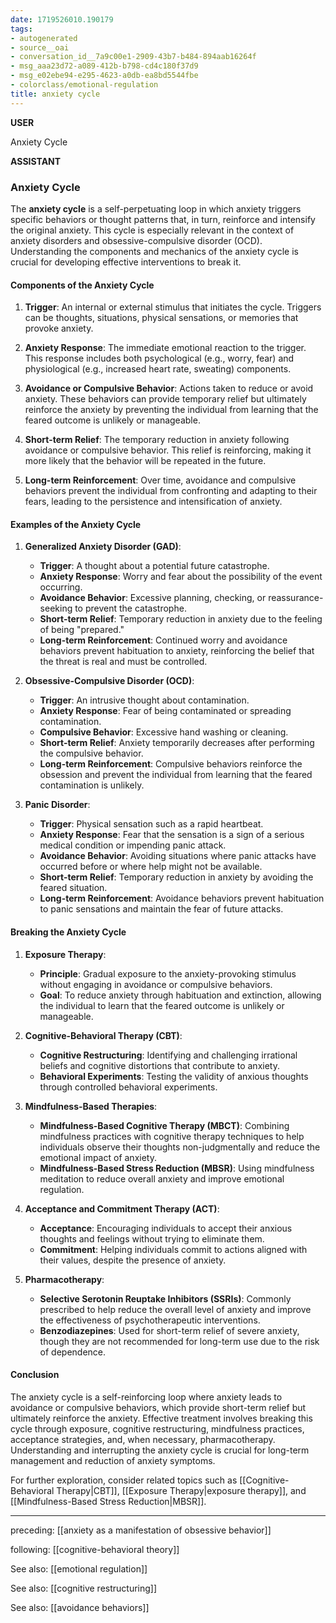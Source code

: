 ```yaml
---
date: 1719526010.190179
tags:
- autogenerated
- source__oai
- conversation_id__7a9c00e1-2909-43b7-b484-894aab16264f
- msg_aaa23d72-a089-412b-b798-cd4c180f37d9
- msg_e02ebe94-e295-4623-a0db-ea8bd5544fbe
- colorclass/emotional-regulation
title: anxiety cycle
---
```


**USER**

Anxiety Cycle


**ASSISTANT**

### Anxiety Cycle

The **anxiety cycle** is a self-perpetuating loop in which anxiety triggers specific behaviors or thought patterns that, in turn, reinforce and intensify the original anxiety. This cycle is especially relevant in the context of anxiety disorders and obsessive-compulsive disorder (OCD). Understanding the components and mechanics of the anxiety cycle is crucial for developing effective interventions to break it.

#### Components of the Anxiety Cycle

1. **Trigger**: An internal or external stimulus that initiates the cycle. Triggers can be thoughts, situations, physical sensations, or memories that provoke anxiety.

2. **Anxiety Response**: The immediate emotional reaction to the trigger. This response includes both psychological (e.g., worry, fear) and physiological (e.g., increased heart rate, sweating) components.

3. **Avoidance or Compulsive Behavior**: Actions taken to reduce or avoid anxiety. These behaviors can provide temporary relief but ultimately reinforce the anxiety by preventing the individual from learning that the feared outcome is unlikely or manageable.

4. **Short-term Relief**: The temporary reduction in anxiety following avoidance or compulsive behavior. This relief is reinforcing, making it more likely that the behavior will be repeated in the future.

5. **Long-term Reinforcement**: Over time, avoidance and compulsive behaviors prevent the individual from confronting and adapting to their fears, leading to the persistence and intensification of anxiety.

#### Examples of the Anxiety Cycle

1. **Generalized Anxiety Disorder (GAD)**:
   - **Trigger**: A thought about a potential future catastrophe.
   - **Anxiety Response**: Worry and fear about the possibility of the event occurring.
   - **Avoidance Behavior**: Excessive planning, checking, or reassurance-seeking to prevent the catastrophe.
   - **Short-term Relief**: Temporary reduction in anxiety due to the feeling of being "prepared."
   - **Long-term Reinforcement**: Continued worry and avoidance behaviors prevent habituation to anxiety, reinforcing the belief that the threat is real and must be controlled.

2. **Obsessive-Compulsive Disorder (OCD)**:
   - **Trigger**: An intrusive thought about contamination.
   - **Anxiety Response**: Fear of being contaminated or spreading contamination.
   - **Compulsive Behavior**: Excessive hand washing or cleaning.
   - **Short-term Relief**: Anxiety temporarily decreases after performing the compulsive behavior.
   - **Long-term Reinforcement**: Compulsive behaviors reinforce the obsession and prevent the individual from learning that the feared contamination is unlikely.

3. **Panic Disorder**:
   - **Trigger**: Physical sensation such as a rapid heartbeat.
   - **Anxiety Response**: Fear that the sensation is a sign of a serious medical condition or impending panic attack.
   - **Avoidance Behavior**: Avoiding situations where panic attacks have occurred before or where help might not be available.
   - **Short-term Relief**: Temporary reduction in anxiety by avoiding the feared situation.
   - **Long-term Reinforcement**: Avoidance behaviors prevent habituation to panic sensations and maintain the fear of future attacks.

#### Breaking the Anxiety Cycle

1. **Exposure Therapy**:
   - **Principle**: Gradual exposure to the anxiety-provoking stimulus without engaging in avoidance or compulsive behaviors.
   - **Goal**: To reduce anxiety through habituation and extinction, allowing the individual to learn that the feared outcome is unlikely or manageable.

2. **Cognitive-Behavioral Therapy (CBT)**:
   - **Cognitive Restructuring**: Identifying and challenging irrational beliefs and cognitive distortions that contribute to anxiety.
   - **Behavioral Experiments**: Testing the validity of anxious thoughts through controlled behavioral experiments.

3. **Mindfulness-Based Therapies**:
   - **Mindfulness-Based Cognitive Therapy (MBCT)**: Combining mindfulness practices with cognitive therapy techniques to help individuals observe their thoughts non-judgmentally and reduce the emotional impact of anxiety.
   - **Mindfulness-Based Stress Reduction (MBSR)**: Using mindfulness meditation to reduce overall anxiety and improve emotional regulation.

4. **Acceptance and Commitment Therapy (ACT)**:
   - **Acceptance**: Encouraging individuals to accept their anxious thoughts and feelings without trying to eliminate them.
   - **Commitment**: Helping individuals commit to actions aligned with their values, despite the presence of anxiety.

5. **Pharmacotherapy**:
   - **Selective Serotonin Reuptake Inhibitors (SSRIs)**: Commonly prescribed to help reduce the overall level of anxiety and improve the effectiveness of psychotherapeutic interventions.
   - **Benzodiazepines**: Used for short-term relief of severe anxiety, though they are not recommended for long-term use due to the risk of dependence.

#### Conclusion

The anxiety cycle is a self-reinforcing loop where anxiety leads to avoidance or compulsive behaviors, which provide short-term relief but ultimately reinforce the anxiety. Effective treatment involves breaking this cycle through exposure, cognitive restructuring, mindfulness practices, acceptance strategies, and, when necessary, pharmacotherapy. Understanding and interrupting the anxiety cycle is crucial for long-term management and reduction of anxiety symptoms.

For further exploration, consider related topics such as [[Cognitive-Behavioral Therapy|CBT]], [[Exposure Therapy|exposure therapy]], and [[Mindfulness-Based Stress Reduction|MBSR]].


---

preceding: [[anxiety as a manifestation of obsessive behavior]]  


following: [[cognitive-behavioral theory]]

See also: [[emotional regulation]]


See also: [[cognitive restructuring]]


See also: [[avoidance behaviors]]